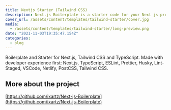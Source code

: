 ```yaml
---
title: Nextjs Starter (Tailwind CSS)
description: Next.js Boilerplate is a starter code for your Next js project by putting developer experience first. Made with Next.js, TypeScript, ESLint, Prettier, Husky, Lint-Staged, VSCode, Netlify, PostCSS, Tailwind CSS.
cover_url: /assets/content/templates/tailwind-starter/cover.jpg
media:
  - /assets/content/templates/tailwind-starter/long-preview.png
date: "2021-11-03T19:35:47.154Z"
categories:
  - blog
---
```


Boilerplate and Starter for Next.js, Tailwind CSS and TypeScript. Made with developer experience first: Next.js, TypeScript, ESLint, Prettier, Husky, Lint-Staged, VSCode, Netlify, PostCSS, Tailwind CSS.

## More about the project

[https://github.com/ixartz/Next-js-Boilerplate](https://github.com/ixartz/Next-js-Boilerplate)
